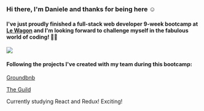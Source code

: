 ### Hi there, I'm Daniele and thanks for being here ☺

#### I've just proudly finished a full-stack web developer 9-week bootcamp at <a href="https://www.lewagon.com">Le Wagon</a> and I'm looking forward to challenge myself in the fabulous world of coding! 👨‍💻 

![](https://komarev.com/ghpvc/?username=dan-90&color=blue&style=plastic)

#### Following the projects I've created with my team during this bootcamp:

<a href="https://groundbnb-tarumae.herokuapp.com">Groundbnb</a>

<a href="https://www.theguild.fun">The Guild</a>

Currently studying React and Redux! Exciting!
